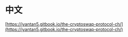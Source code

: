 # 中文

[https://jyantan5.gitbook.io/the-cryptoswap-protocol-ch/](https://jyantan5.gitbook.io/the-cryptoswap-protocol-ch/)
